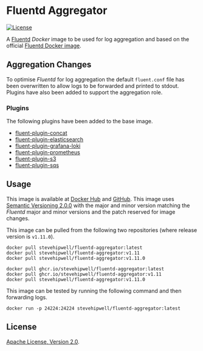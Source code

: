 # Fluentd Aggregator

[![License](https://img.shields.io/badge/License-Apache%202.0-blue.svg)](https://opensource.org/licenses/Apache-2.0)

A [Fluentd](https://www.fluentd.org/) _Docker_ image to be used for log aggregation and based on the official [Fluentd Docker image](https://github.com/fluent/fluentd-docker-image).

## Aggregation Changes

To optimise _Fluentd_ for log aggregation the default `fluent.conf` file has been overwritten to allow logs to be forwarded and printed to stdout. Plugins have also been added to support the aggregation role.

### Plugins

The following plugins have been added to the base image.

- [fluent-plugin-concat](https://github.com/fluent-plugins-nursery/fluent-plugin-concat)
- [fluent-plugin-elasticsearch](https://docs.fluentd.org/output/elasticsearch)
- [fluent-plugin-grafana-loki](https://github.com/grafana/loki/tree/master/cmd/fluentd)
- [fluent-plugin-prometheus](https://github.com/fluent/fluent-plugin-prometheus)
- [fluent-plugin-s3](https://docs.fluentd.org/output/s3)
- [fluent-plugin-sqs](https://github.com/ixixi/fluent-plugin-sqs)

## Usage

This image is available at [Docker Hub](https://hub.docker.com/r/stevehipwellt/fluentd-aggregator) and [GitHub](https://github.com/users/stevehipwell/packages/container/package/fluentd-aggregator). This image uses [Semantic Versioning 2.0.0](https://semver.org/) with the major and minor version matching the _Fluentd_ major and minor versions and the patch reserved for image changes.

This image can be pulled from the following two repositories (where release version is `v1.11.0`).

```shell
docker pull stevehipwell/fluentd-aggregator:latest
docker pull stevehipwell/fluentd-aggregator:v1.11
docker pull stevehipwell/fluentd-aggregator:v1.11.0

docker pull ghcr.io/stevehipwell/fluentd-aggregator:latest
docker pull ghcr.io/stevehipwell/fluentd-aggregator:v1.11
docker pull stevehipwell/fluentd-aggregator:v1.11.0
```

This image can be tested by running the following command and then forwarding logs.

```shell
docker run -p 24224:24224 stevehipwell/fluentd-aggregator:latest
```

## License

[Apache License, Version 2.0](./LICENSE).
